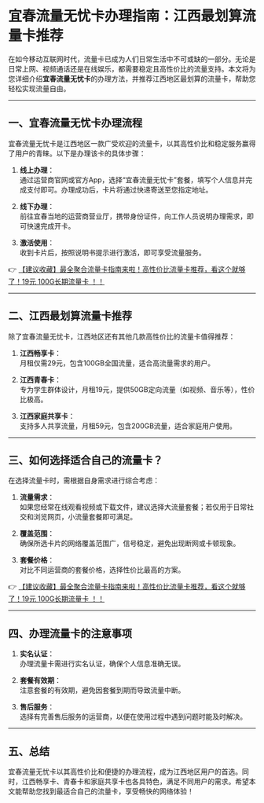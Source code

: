 # 宜春流量无忧卡办理指南：江西最划算流量卡推荐

在如今移动互联网时代，流量卡已成为人们日常生活中不可或缺的一部分。无论是日常上网、视频通话还是在线娱乐，都需要稳定且高性价比的流量支持。本文将为您详细介绍**宜春流量无忧卡**的办理方法，并推荐江西地区最划算的流量卡，帮助您轻松实现流量自由。

---

## 一、宜春流量无忧卡办理流程

宜春流量无忧卡是江西地区一款广受欢迎的流量卡，以其高性价比和稳定服务赢得了用户的青睐。以下是办理该卡的具体步骤：

1. **线上办理**：  
   通过运营商官网或官方App，选择“宜春流量无忧卡”套餐，填写个人信息并完成支付即可。办理成功后，卡片将通过快递寄送至您指定地址。

2. **线下办理**：  
   前往宜春当地的运营商营业厅，携带身份证件，向工作人员说明办理需求，即可快速完成开卡。

3. **激活使用**：  
   收到卡片后，按照说明书提示进行激活，即可享受流量服务。

👉 [【建议收藏】最全聚合流量卡指南来啦！高性价比流量卡推荐，看这个就够了！19元 100G长期流量卡 ！！](https://bit.ly/Liuliangka)

---

## 二、江西最划算流量卡推荐

除了宜春流量无忧卡，江西地区还有其他几款高性价比的流量卡值得推荐：

1. **江西畅享卡**：  
   月租仅需29元，包含100GB全国流量，适合高流量需求的用户。

2. **江西青春卡**：  
   专为学生群体设计，月租19元，提供50GB定向流量（如视频、音乐等），性价比极高。

3. **江西家庭共享卡**：  
   支持多人共享流量，月租59元，包含200GB流量，适合家庭用户使用。

---

## 三、如何选择适合自己的流量卡？

在选择流量卡时，需根据自身需求进行综合考虑：

1. **流量需求**：  
   如果您经常在线观看视频或下载文件，建议选择大流量套餐；若仅用于日常社交和浏览网页，小流量套餐即可满足。

2. **覆盖范围**：  
   确保所选卡片的网络覆盖范围广，信号稳定，避免出现断网或卡顿现象。

3. **套餐价格**：  
   对比不同运营商的套餐价格，选择性价比最高的方案。

👉 [【建议收藏】最全聚合流量卡指南来啦！高性价比流量卡推荐，看这个就够了！19元 100G长期流量卡 ！！](https://bit.ly/Liuliangka)

---

## 四、办理流量卡的注意事项

1. **实名认证**：  
   办理流量卡需进行实名认证，确保个人信息准确无误。

2. **套餐有效期**：  
   注意套餐的有效期，避免因套餐到期而导致流量中断。

3. **售后服务**：  
   选择有完善售后服务的运营商，以便在使用过程中遇到问题时能及时解决。

---

## 五、总结

宜春流量无忧卡以其高性价比和便捷的办理流程，成为江西地区用户的首选。同时，江西畅享卡、青春卡和家庭共享卡也各具特色，满足不同用户的需求。希望本文能帮助您找到最适合自己的流量卡，享受畅快的网络体验！